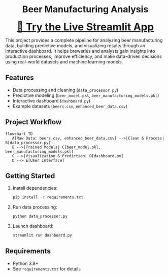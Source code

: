 
<h1 align="center">Beer Manufacturing Analysis</h1>

<p align="center">
   <a href="https://banomaly.streamlit.app/" target="_blank" style="font-size:2rem;">
      <b>🚀 Try the Live Streamlit App</b>
   </a>
</p>


This project provides a complete pipeline for analyzing beer manufacturing data, building predictive models, and visualizing results through an interactive dashboard. It helps breweries and analysts gain insights into production processes, improve efficiency, and make data-driven decisions using real-world datasets and machine learning models.

## Features
- Data processing and cleaning (`data_processor.py`)
- Predictive modeling (`beer_model.pkl`, `beer_manufacturing_models.pkl`)
- Interactive dashboard (`dashboard.py`)
- Example datasets (`beers.csv`, `enhanced_beer_data.csv`)

## Project Workflow
```mermaid
flowchart TD
   A[Raw Data: beers.csv, enhanced_beer_data.csv] -->|Clean & Process| B[data_processor.py]
   B -->|Trained Models| C[beer_model.pkl, beer_manufacturing_models.pkl]
   C -->|Visualization & Prediction| D[dashboard.py]
   D --> E[User Interface]
```

## Getting Started
1. Install dependencies:
   ```bash
   pip install -r requirements.txt
   ```
2. Run data processing:
   ```bash
   python data_processor.py
   ```
3. Launch dashboard:
   ```bash
   streamlit run dashboard.py
   ```

## Requirements
- Python 3.8+
- See `requirements.txt` for details
